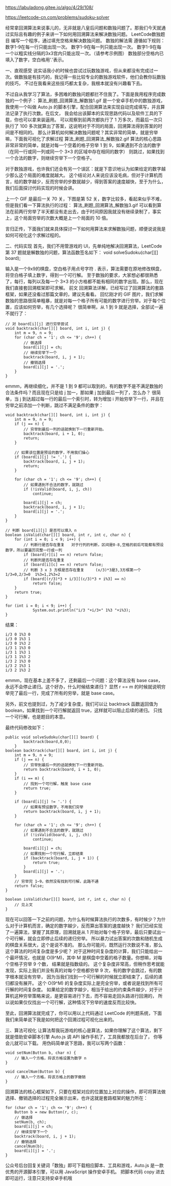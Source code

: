 https://labuladong.gitee.io/algo/4/29/108/

https://leetcode-cn.com/problems/sudoku-solver

经常拿回溯算法来说事儿的，无非就是八皇后问题和数独问题了。那我们今天就通过实际且有趣的例子来讲一下如何用回溯算法来解决数独问题。
LeetCode数独题目
编写一个程序，通过填充空格来解决数独问题。
数独的解法需 遵循如下规则：
数字1-9在每一行只能出现一次。
数字1-9在每一列只能出现一次。
数字1-9在每一个以粗实线分隔的3x3宫内只能出现一次。（请参考示例图）
数独部分空格内已填入了数字，空白格用'.'表示。


一、直观感受
说实话我小的时候也尝试过玩数独游戏，但从来都没有完成过一次。做数独是有技巧的，我记得一些比较专业的数独游戏软件，他们会教你玩数独的技巧，
  不过在我看来这些技巧都太复杂，我根本就没有兴趣看下去。

不过自从我学习了算法，多困难的数独问题都拦不住我了。下面是我用程序完成数独的一个例子：
算法_刷题_回溯算法_解数独1.gif
是一个安卓手机中的数独游戏，我使用一个叫做 Auto.js 的脚本引擎，配合回溯算法来实现自动完成填写，并且算法记录了执行次数。在后文，
我会给出该脚本的实现思路代码以及软件工具的下载，你也可以拿来装逼用。
可以观察到前两次都执行了 1 万多次，而最后一次只执行了 100 多次就算出了答案，这说明对于不同的局面，回溯算法得到答案的时间是不相同的。
那么计算机如何解决数独问题呢？其实非常的简单，就是穷举嘛，下面我可视化了求解过程
算法_刷题_回溯算法_解数独2.gif
算法的核心思路非常非常的简单，就是对每一个空着的格子穷举 1 到 9，如果遇到不合法的数字（在同一行或同一列或同一个 3×3 的区域中存在相同的数字）
  则跳过，如果找到一个合法的数字，则继续穷举下一个空格子。

对于数独游戏，也许我们还会有另一个误区：就是下意识地认为如果给定的数字越少那么这个局面的难度就越大。
这个结论对人来说应该没毛病，但对于计算机而言，给的数字越少，反而穷举的步数就越少，得到答案的速度越快，至于为什么，我们后面探讨代码实现的时候会讲。

上一个 GIF 是最后一关 70 关，下图是第 52 关，数字比较多，看起来似乎不难，但是我们看一下算法执行的过程：
算法_刷题_回溯算法_解数独3.gif
可以看到算法在前两行穷举了半天都没有走出去，由于时间原因我就没有继续录制了，事实上，这个局面穷举的次数大概是上一个局面的 10 倍。

言归正传，下面我们就来具体探讨一下如何用算法来求解数独问题，顺便说说我是如何可视化这个求解过程的。

二、代码实现
首先，我们不用管游戏的 UI，先单纯地解决回溯算法，LeetCode 第 37 题就是解数独的问题，算法函数签名如下：
void solveSudoku(char[][] board);

输入是一个9x9的棋盘，空白格子用点号字符 . 表示，算法需要在原地修改棋盘，将空白格子填上数字，得到一个可行解。
至于数独的要求，大家想必都很熟悉了，每行，每列以及每一个 3×3 的小方格都不能有相同的数字出现。那么，现在我们直接套回溯框架即可求解。
前文 回溯算法详解，已经写过了回溯算法的套路框架，如果还没看过那篇文章的，建议先看看。
回忆刚才的 GIF 图片，我们求解数独的思路很简单粗暴，就是对每一个格子所有可能的数字进行穷举。对于每个位置，应该如何穷举，有几个选择呢？
很简单啊，从 1 到 9 就是选择，全部试一遍不就行了：
```
// 对 board[i][j] 进行穷举尝试
void backtrack(char[][] board, int i, int j) {
    int m = 9, n = 9;
    for (char ch = '1'; ch <= '9'; ch++) {
        // 做选择
        board[i][j] = ch;
        // 继续穷举下一个
        backtrack(board, i, j + 1);
        // 撤销选择
        board[i][j] = '.';
    }
}
```
emmm，再继续细化，并不是 1 到 9 都可以取到的，有的数字不是不满足数独的合法条件吗？而且现在只是给 j 加一，那如果 j 加到最后一列了，怎么办？
很简单，当 j 到达超过每一行的最后一个索引时，转为增加 i 开始穷举下一行，并且在穷举之前添加一个判断，跳过不满足条件的数字：
```
void backtrack(char[][] board, int i, int j) {
    int m = 9, n = 9;
    if (j == n) {
        // 穷举到最后一列的话就换到下一行重新开始。
        backtrack(board, i + 1, 0);
        return;
    }
    
    // 如果该位置是预设的数字，不用我们操心
    if (board[i][j] != '.') {
        backtrack(board, i, j + 1);
        return;
    } 

    for (char ch = '1'; ch <= '9'; ch++) {
        // 如果遇到不合法的数字，就跳过
        if (!isValid(board, i, j, ch))
            continue;
        
        board[i][j] = ch;
        backtrack(board, i, j + 1);
        board[i][j] = '.';
    }
}

// 判断 board[i][j] 是否可以填入 n
boolean isValid(char[][] board, int r, int c, char n) {
    for (int i = 0; i < 9; i++) {
        // 判断行是否存在重复   对于行列的判断，区间是0-8,空格的前后可能都有预设数字，所以要遍历完整一行或一列
        if (board[r][i] == n) return false;
        // 判断列是否存在重复
        if (board[i][c] == n) return false;
        // 判断 3 x 3 方框是否存在重复     (x/3)*3是3,3方框第一个    1/3=0,2/3=0  1%3=1,2%3=2    
        if (board[(r/3)*3 + i/3][(c/3)*3 + i%3] == n)
            return false;
    }
    return true;
}
```
```
for (int i = 0; i < 9; i++) {
            System.out.println("i/3 "+i/3+" 1%3 "+i%3);
}
```
结果：
```
i/3 0 1%3 0
i/3 0 1%3 1
i/3 0 1%3 2
i/3 1 1%3 0
i/3 1 1%3 1
i/3 1 1%3 2
i/3 2 1%3 0
i/3 2 1%3 1
i/3 2 1%3 2
```
emmm，现在基本上差不多了，还剩最后一个问题：这个算法没有 base case，永远不会停止递归。这个好办，什么时候结束递归？
  显然 r == m 的时候就说明穷举完了最后一行，完成了所有的穷举，就是 base case。

另外，前文也提到过，为了减少复杂度，我们可以让 backtrack 函数返回值为 boolean，如果找到一个可行解就返回 true，这样就可以阻止后续的递归。
  只找一个可行解，也是题目的本意。

最终代码修改如下：
```
public void solveSudoku(char[][] board) {
        backtrack(board,0,0);
    }
boolean backtrack(char[][] board, int i, int j) {
    int m = 9, n = 9;
    if (j == n) {
        // 穷举到最后一列的话就换到下一行重新开始。
        return backtrack(board, i + 1, 0);
    }
    if (i == m) {
        // 找到一个可行解，触发 base case
        return true;
    }

    if (board[i][j] != '.') {
        // 如果有预设数字，不用我们穷举
        return backtrack(board, i, j + 1);
    } 

    for (char ch = '1'; ch <= '9'; ch++) {
        // 如果遇到不合法的数字，就跳过
        if (!isValid(board, i, j, ch))
            continue;
        
        board[i][j] = ch;
        // 如果找到一个可行解，立即结束
        if (backtrack(board, i, j + 1)) {
            return true;
        }
        board[i][j] = '.';
    }
    // 穷举完 1~9，依然没有找到可行解，此路不通
    return false;
}

boolean isValid(char[][] board, int r, int c, char n) {
    // 见上文
}
```

现在可以回答一下之前的问题，为什么有时候算法执行的次数多，有时候少？为什么对于计算机而言，确定的数字越少，反而算出答案的速度越快？
我们已经实现了一遍算法，掌握了其原理，回溯就是从 1 开始对每个格子穷举，最后只要试出一个可行解，就会立即停止后续的递归穷举。
  所以暴力试出答案的次数和随机生成的棋盘关系很大，这个是说不准的。
那么你可能问，既然运行次数说不准，那么这个算法的时间复杂度是多少呢？
对于这种时间复杂度的计算，我们只能给出一个最坏情况，也就是 O(9^M)，其中 M 是棋盘中空着的格子数量。你想嘛，对每个空格子穷举 9 个数，
  结果就是指数级的。
这个复杂度非常高，但稍作思考就能发现，实际上我们并没有真的对每个空格都穷举 9 次，有的数字会跳过，有的数字根本就没有穷举，
  因为当我们找到一个可行解的时候就立即结束了，后续的递归都没有展开。
这个 O(9^M) 的复杂度实际上是完全穷举，或者说是找到所有可行解的时间复杂度。
如果给定的数字越少，相当于给出的约束条件越少，对于计算机这种穷举策略来说，是更容易进行下去，而不容易走回头路进行回溯的，
  所以说如果仅仅找出一个可行解，这种情况下穷举的速度反而比较快。

至此，回溯算法就完成了，你可以用以上代码通过 LeetCode 的判题系统，下面我们来简单说下我是如何把这个回溯过程可视化出来的。


三、算法可视化
让算法帮我玩游戏的核心是算法，如果你理解了这个算法，剩下就是借助安卓脚本引擎 Auto.js 调 API 操作手机了，工具我都放在后台了，
  你等会儿就可以下载。
用伪码简单说下思路，我可以写两个函数：
```
void setNum(Button b, char n) {
    // 输入一个方格，将该方格设置为数字 n
}

void cancelNum(Button b) {
    // 输入一个方格，将该方格上的数字撤销
}
```
回溯算法的核心框架如下，只要在框架对应的位置加上对应的操作，即可将算法做选择、撤销选择的过程完全展示出来，也许这就是套路框架的魅力所在：
```
for (char ch = '1'; ch <= '9'; ch++) {
    Button b = new Button(r, c);
    // 做选择
    setNum(b, ch);
    board[i][j] = ch;
    // 继续穷举下一个
    backtrack(board, i, j + 1);
    // 撤销选择
    cancelNum(b);
    board[i][j] = '.';
}
```
公众号后台回复关键词「数独」即可下载相应脚本、工具和游戏，Auto.js 是一款优秀的开源脚本引擎，可以用 JavaScript 操作安卓手机。
  把脚本代码 copy 进去即可运行，注意只支持安卓手机哦